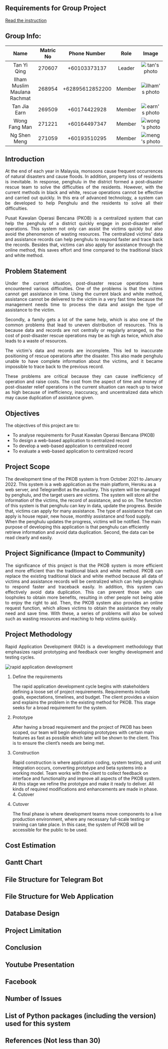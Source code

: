 ## Requirements for Group Project

[Read the instruction](https://github.com/STIW3054-A211/e-sulam/blob/main/GroupProject.md)

## Group Info:

|             Name             | Matric No |  Phone Number   |  Role  |                   Image                   |
| :--------------------------: | :-------: | :-------------: | :----: | :---------------------------------------: |
|         Tan Yi Qing          |  270607   |  +60103373137   | Leader |   ![tan's photo](./images/team/tan.png)   |
| Ilham Muslim Maulana Rachmat |  268954   | +62895612852200 | Member | ![ilham's photo](./images/team/ilham.jpg) |
|         Tan Jia Earn         |  269509   |  +60174422928   | Member |  ![earn's photo](./images/team/earn.jpg)  |
|        Wong Fang Man         |  271221   |  +60164497347   | Member |  ![wong's photo](./images/team/wong.jpg)  |
|         Ng Shen Meng         |  271059   |  +60193510295   | Member |  ![meng's photo](./images/team/meng.jpg)  |

## Introduction

<p align="justify">At the end of each year in Malaysia, monsoons cause frequent occurrences of natural disasters and cause floods. In addition, property loss of residents is inevitable. In response, penghulu in the district formed a post-disaster rescue team to solve the difficulties of the residents. However, with the current methods in black and white, rescue operations cannot be effective and carried out quickly. In this era of advanced technology, a system can be developed to help Penghulu and the residents to solve all their difficulties.</p>

<p align="justify">Pusat Kawalan Operasi Bencana (PKOB) is a centralized system that can help the penghulu of a district quickly engage in post-disaster relief operations. This system not only can assist the victims quickly but also avoid the phenomenon of wasting resources. The centralized victims’ data and assistance records can help penghulu to respond faster and trace back the records. Besides that, victims can also apply for assistance through the online method, this saves effort and time compared to the traditional black and white method.</p>

## Problem Statement

<p align="justify">Under the current situation, post-disaster rescue operations have encountered various difficulties. One of the problems is that the victims cannot get assistance in time. Using the current black and white method, assistance cannot be delivered to the victim in a very fast time because the management needs time to process the data and assign the type of assistance to the victim.</p>

<p align="justify">Secondly, a family gets a lot of the same help, which is also one of the common problems that lead to uneven distribution of resources. This is because data and records are not centrally or regularly arranged, so the cost of post-disaster rescue operations may be as high as twice, which also leads to a waste of resources.</p>

<p align="justify">The victim's data and records are incomplete. This led to inaccurate positioning of rescue operations after the disaster. This also made penghulu unable to have complete information about the victims, and it became impossible to trace back to the previous record.</p>

<p align="justify">These problems are critical because they can cause inefficiency of operation and raise costs. The cost from the aspect of time and money of post-disaster relief operations in the current situation can reach up to twice as high because of inefficiency, inaccuracy, and uncentralized data which may cause duplication of assistance given.</p>

## Objectives

<p>The objectives of this project are to:</p>
<ul>
    <li>To analyse requirements for Pusat Kawalan Operasi Bencana (PKOB)</li>
    <li>To design a web-based application to centralized record</li>
    <li>To develop a web-based application to centralized record</li>
    <li>To evaluate a web-based application to centralized record</li>
</ul>

## Project Scope
The development time of the PKOB system is from October 2021 to January 2022. This system is a web application as the main platform, Heroku as a web server, and TelegramBot as the auxiliary. This system will be managed by penghulu, and the target users are victims. The system will store all the information of the victims, the record of assistance, and so on. The function of this system is that penghulu can key in data, update the progress. Beside that, victims can apply for many assistance. The type of assistance that can apply is house repair, new house, monthly assistance and food supply. When the penghulu updates the progress, victims will be notified. The main purpose of developing this application is that penghulu can efficiently retrieve information and avoid data duplication. Second, the data can be read clearly and easily.</p>

## Project Significance (Impact to Community)
<p align="justify">The significance of this project is that the PKOB system is more efficient and more efficient than the traditional black and white method. PKOB can replace the existing traditional black and white method because all data of victims and assistance records will be centralized which can help penghulu to respond faster and traceback easily. In addition, this system can effectively avoid data duplication. This can prevent those who use loopholes to obtain more benefits, resulting in other people not being able to enjoy the right to aid. Then, the PKOB system also provides an online request function, which allows victims to obtain the assistance they really need and save time. With these, a series of problems will also be solved such as wasting resources and reaching to help victims quickly.</p>

## Project Methodology

<p align="justify">Rapid Application Development (RAD) is a development methodology that emphasizes rapid prototyping and feedback over lengthy development and testing cycles.</p>

![rapid application development](./images/project/rad.png)

1. Define the requirements

   The rapid application development cycle begins with stakeholders defining a loose set of project requirements. Requirements include goals, expectations, timelines, and budget. The client provides a vision and explains the problem in the existing method for PKOB. This stage seeks for a broad requirement for the system.

2. Prototype

   After having a broad requirement and the project of PKOB has been scoped, our team will begin developing prototypes with certain main features as fast as possible which later will be shown to the client. This is to ensure the client’s needs are being met.

3. Construction

   Rapid construction is where application coding, system testing, and unit integration occurs, converting prototype and beta systems into a working model. Team works with the client to collect feedback on interface and functionality and improve all aspects of the PKOB system. At this stage we refine the prototype and make it ready to deliver. All kinds of required modifications and enhancements are made in phase. 4. Cutover

4. Cutover

   The final phase is where development teams move components to a live production environment, where any necessary full-scale testing or training can take place. In this case, the system of PKOB will be accessible for the public to be used.

## Cost Estimation

## Gantt Chart

## File Structure for Telegram Bot

## File Structure for Web Application

## Database Design

## Project Limitation

## Conclusion

## Youtube Presentation

## Facebook

## Number of Issues

## List of Python packages (including the version) used for this system

## References (Not less than 30)
